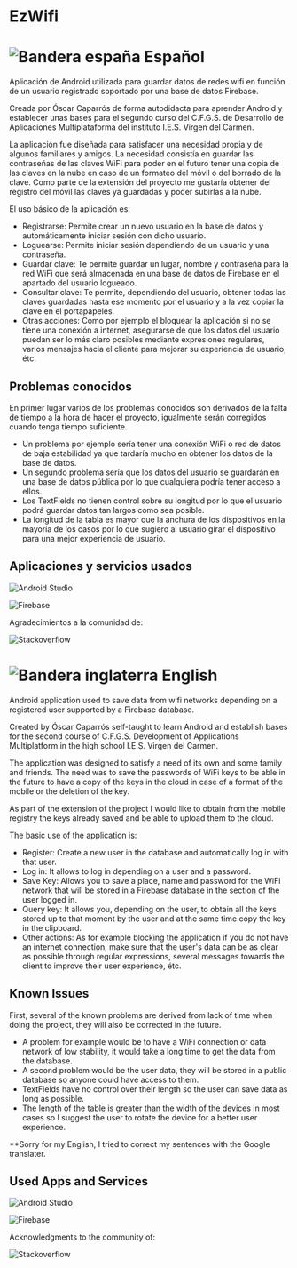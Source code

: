 # EzWifi 

![Bandera españa](http://www.stiftsgymnasium-melk.org/nawi/Physik/Team-Physik/files/stacks-image-3e7032f.png) Español 
==================


Aplicación de Android utilizada para guardar datos de redes wifi en función de un usuario registrado soportado por una base de datos Firebase.

Creada por Óscar Caparrós de forma autodidacta para aprender Android y establecer unas bases para el segundo curso del C.F.G.S. de Desarrollo de
 Aplicaciones Multiplataforma del instituto I.E.S. Virgen del Carmen.
 
 La aplicación fue diseñada para satisfacer una necesidad propia y de algunos familiares y amigos. La necesidad consistía en guardar las contraseñas
 de las claves WiFi para poder en el futuro tener una copia de las claves en la nube en caso de un formateo del móvil o del borrado de la clave.
 Como parte de la extensión del proyecto me gustaría obtener del registro del móvil las claves ya guardadas y poder subirlas a la nube.
 
 El uso básico de la aplicación es:
 
 - Registrarse: Permite crear un nuevo usuario en la base de datos y automáticamente iniciar sesión con dicho usuario.
 - Loguearse: Permite iniciar sesión dependiendo de un usuario y una contraseña.
 - Guardar clave: Te permite guardar un lugar, nombre y contraseña para la red WiFi que será almacenada en una base de datos de Firebase
 en el apartado del usuario logueado.
 - Consultar clave: Te permite, dependiendo del usuario, obtener todas las claves guardadas hasta ese momento por el usuario y a la vez copiar 
 la clave en el portapapeles.
 - Otras acciones: Como por ejemplo el bloquear la aplicación si no se tiene una conexión a internet, asegurarse de que los datos del usuario puedan ser
 lo más claro posibles mediante expresiones regulares, varios mensajes hacia el cliente para mejorar su experiencia de usuario, étc.
 
 Problemas conocidos
 -------------------------------------------
 En primer lugar varios de los problemas conocidos son derivados de la falta de tiempo a la hora de hacer el proyecto, igualmente serán corregidos cuando tenga
 tiempo suficiente.
 - Un problema por ejemplo sería tener una conexión WiFi o red de datos de baja estabilidad ya que tardaría mucho en obtener los datos de la base de datos.
 - Un segundo problema sería que los datos del usuario se guardarán en una base de datos pública por lo que cualquiera podría tener acceso a ellos.
 - Los TextFields no tienen control sobre su longitud por lo que el usuario podrá guardar datos tan largos como sea posible.
 - La longitud de la tabla es mayor que la anchura de los dispositivos en la mayoría de los casos por lo que sugiero al usuario girar el dispositivo para una mejor
 experiencia de usuario.
 
 Aplicaciones y servicios usados
 -------------------------------------------
 ![Android Studio](https://3.bp.blogspot.com/-BVQ36vhFc0I/VsOpgnJmD-I/AAAAAAAAAFk/Z4BOOKmbxJ4/s1600/banner.PNG) 
 
 ![Firebase](https://media.licdn.com/mpr/mpr/AAEAAQAAAAAAAAuEAAAAJDllZmUxNmM0LTZiMWEtNGFiNi04ZTUwLTI5ZTcxOGFjZWNhMA.png)
 
 Agradecimientos a la comunidad de:
 
 ![Stackoverflow](https://upload.wikimedia.org/wikipedia/ro/f/f7/Stack_Overflow_logo.png)
 
 

![Bandera inglaterra](http://www.jabarprov.go.id/assets_front/images/english.png) English
==================


Android application used to save data from wifi networks depending on a registered user supported by a Firebase database.

Created by Óscar Caparrós self-taught to learn Android and establish bases for the second course of C.F.G.S. Development of Applications Multiplatform in the high school I.E.S. Virgen del Carmen.

The application was designed to satisfy a need of its own and some family and friends. The need was to save the passwords
 of WiFi keys to be able in the future to have a copy of the keys in the cloud in case of a format of the mobile or the deletion of the key.
 
 As part of the extension of the project I would like to obtain from the mobile registry the keys already saved and be able to upload them to the cloud.
 
 The basic use of the application is:
 
 - Register: Create a new user in the database and automatically log in with that user.
 - Log in: It allows to log in depending on a user and a password.
 - Save Key: Allows you to save a place, name and password for the WiFi network that will be stored in a Firebase database
 in the section of the user logged in.
 - Query key: It allows you, depending on the user, to obtain all the keys stored up to that moment by the user and at the same time copy
 the key in the clipboard.
 - Other actions: As for example blocking the application if you do not have an internet connection, make sure that the user's data can be
 as clear as possible through regular expressions, several messages towards the client to improve their user experience, étc.
 
 Known Issues
  -------------------------------------------
 
 First, several of the known problems are derived from lack of time when doing the project, they will also be corrected in the future.
 
 - A problem for example would be to have a WiFi connection or data network of low stability, it would take a long time to get the data from the database.
 - A second problem would be the user data, they will be stored in a public database so anyone could have access to them.
 - TextFields have no control over their length so the user can save data as long as possible.
 - The length of the table is greater than the width of the devices in most cases so I suggest the user to rotate the device for a better
 user experience.
 
 **Sorry for my English, I tried to correct my sentences with the Google translater.
 
  Used Apps and Services
 -------------------------------------------
 ![Android Studio](https://3.bp.blogspot.com/-BVQ36vhFc0I/VsOpgnJmD-I/AAAAAAAAAFk/Z4BOOKmbxJ4/s1600/banner.PNG) 
 
 ![Firebase](https://media.licdn.com/mpr/mpr/AAEAAQAAAAAAAAuEAAAAJDllZmUxNmM0LTZiMWEtNGFiNi04ZTUwLTI5ZTcxOGFjZWNhMA.png)
 
Acknowledgments to the community of:
 
 ![Stackoverflow](https://upload.wikimedia.org/wikipedia/ro/f/f7/Stack_Overflow_logo.png)
